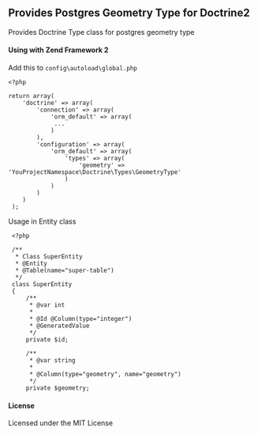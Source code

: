 Provides Postgres Geometry Type for Doctrine2
-------------------------------------------
Provides Doctrine Type class for postgres geometry type

#### Using with Zend Framework 2

Add this to `config\autoload\global.php`

    <?php

    return array(
        'doctrine' => array(
            'connection' => array(
                'orm_default' => array(
                 ...
                )
            ),
            'configuration' => array(
                'orm_default' => array(
                    'types' => array(
                        'geometry' => 'YouProjectNamespace\Doctrine\Types\GeometryType'
                    )
                )
            )
        )
     );

Usage in Entity class

     <?php

     /**
      * Class SuperEntity
      * @Entity
      * @Table(name="super-table")
      */
     class SuperEntity
     {
         /**
          * @var int
          *
          * @Id @Column(type="integer")
          * @GeneratedValue
          */
         private $id;

         /**
          * @var string
          *
          * @Column(type="geometry", name="geometry")
          */
         private $geometry;

#### License

Licensed under the MIT License